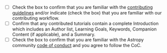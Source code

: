 - [ ] Check the box to confirm that you are familiar with the [contributing guidelines](https://learn.astropy.org/contributing/) and/or indicate (check the box) that you are familiar with our contributing workflow.
- [ ] Confirm that any contributed tutorials contain a complete Introduction which includes an Author list, Learning Goals, Keywords, Companion Content (if applicable), and a Summary.
- [ ] Check the box to confirm that you are familiar with the Astropy community [code of conduct](https://github.com/astropy/astropy/blob/main/CODE_OF_CONDUCT.md) and you agree to follow the CoC.
